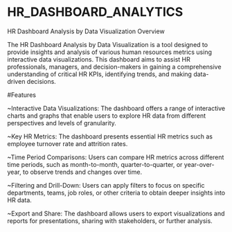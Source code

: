 # HR_DASHBOARD_ANALYTICS


HR Dashboard Analysis by Data Visualization
Overview

The HR Dashboard Analysis by Data Visualization is a tool designed to provide insights and analysis of various human resources metrics using interactive data visualizations. This dashboard aims to assist HR professionals, managers, and decision-makers in gaining a comprehensive understanding of critical HR KPIs, identifying trends, and making data-driven decisions.

#Features

~Interactive Data Visualizations: The dashboard offers a range of interactive charts and graphs that enable users to explore HR data from different perspectives and levels of granularity.

~Key HR Metrics: The dashboard presents essential HR metrics such as employee turnover rate and attrition rates. 

~Time Period Comparisons: Users can compare HR metrics across different time periods, such as month-to-month, quarter-to-quarter, or year-over-year, to observe trends and changes over time.

~Filtering and Drill-Down: Users can apply filters to focus on specific departments, teams, job roles, or other criteria to obtain deeper insights into HR data.

~Export and Share: The dashboard allows users to export visualizations and reports for presentations, sharing with stakeholders, or further analysis.
